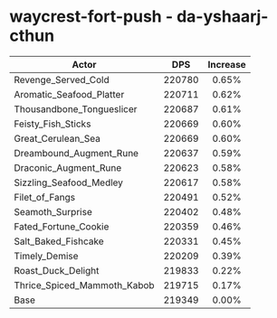 # waycrest-fort-push - da-yshaarj-cthun
| Actor | DPS | Increase |
|---|:---:|:---:|
|Revenge_Served_Cold|220780|0.65%|
|Aromatic_Seafood_Platter|220711|0.62%|
|Thousandbone_Tongueslicer|220687|0.61%|
|Feisty_Fish_Sticks|220669|0.60%|
|Great_Cerulean_Sea|220669|0.60%|
|Dreambound_Augment_Rune|220637|0.59%|
|Draconic_Augment_Rune|220623|0.58%|
|Sizzling_Seafood_Medley|220617|0.58%|
|Filet_of_Fangs|220491|0.52%|
|Seamoth_Surprise|220402|0.48%|
|Fated_Fortune_Cookie|220359|0.46%|
|Salt_Baked_Fishcake|220331|0.45%|
|Timely_Demise|220209|0.39%|
|Roast_Duck_Delight|219833|0.22%|
|Thrice_Spiced_Mammoth_Kabob|219715|0.17%|
|Base|219349|0.00%|
